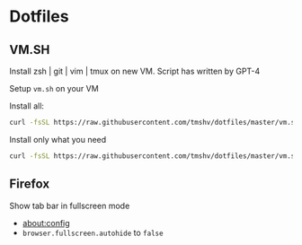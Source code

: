 # Dotfiles

## VM.SH

Install zsh | git | vim | tmux on new VM. Script has written by GPT-4

Setup `vm.sh` on your VM

Install all:
```sh
curl -fsSL https://raw.githubusercontent.com/tmshv/dotfiles/master/vm.sh | bash
```

Install only what you need
```sh
curl -fsSL https://raw.githubusercontent.com/tmshv/dotfiles/master/vm.sh | bash -s -- zsh git vim tmux
```

## Firefox

Show tab bar in fullscreen mode

- [about:config](about:config)
- `browser.fullscreen.autohide` to `false`
